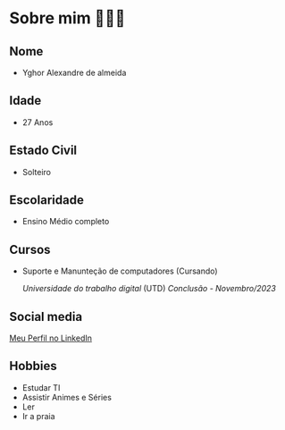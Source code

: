# Sobre mim 👨🏽‍💻

## Nome 
* Yghor Alexandre de almeida
## Idade
* 27 Anos  
## Estado Civil
* Solteiro
## Escolaridade
* Ensino Médio completo
## Cursos
* Suporte e Manunteção de computadores (Cursando)

    *Universidade do trabalho digital* (UTD)
         *Conclusão - Novembro/2023*
## Social media 

 [Meu Perfil no LinkedIn](https://www.linkedin.com/in/yghor-almeida-87424a222/)

## Hobbies
* Estudar TI 
* Assistir Animes e Séries
* Ler 
* Ir a praia 
 
